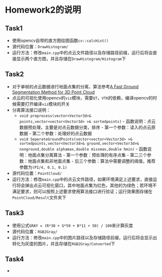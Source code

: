 # Homework2的说明
## Task1
- 使用opencv自带的直方图绘图函数`cv::calcHist()`
- 源代码位置：`DrawHistogram/`
- 运行方法：修改`main.cpp`中的点云文件路径以及存储路径前缀，运行后将会直接显示两个直方图，并且存储在`DrawHistogram/Histogram`下

## Task2
- 对于单帧的点云数据进行地面点集的分离，算法参考[A Fast Ground Segmentation Method for 3D Point Cloud](http://jips-k.org/file/down?pn=463)
- 点云的可视化使用opencv的`viz`模块，需要`QT`，`VTK`的依赖，编译opencv的时候需要打开编译`viz`模块的开关
- 分离算法接口说明：
	- `void preprocess(vector<Vector3d>& points,vector<vector<Vector3d> >& sortedpoints)`
			- 函数说明：点云数据预处理，主要是对点云数据分类，排序
			- 第一个参数：读入的点云原数据
			- 第二个参数：处理好的点云数据
	- `void SeperateGroundPoints(vector<vector<Vector3d> >& sortedpoints,vector<Vector3d>& ground,vector<Vector3d>& nonground,double alphamax,double missmax,double hmin)`
			- 函数说明：地面点集分离算法
			- 第一个参数：预处理的有序点集
			- 第二三个参数：地面点集和非地面点集
			- 后三个参数：算法中需要调整的阈值，推荐参数为`(PI/4, 0.1, 0.1)`
- 源代码位置：`PointCloud/`
- 运行方法：修改`main.cpp`中的点云文件路径，如果环境满足上述要求，直接运行将会弹出点云可视化窗口，其中地面点集为红色，其他的为绿色；若环境不满足要求，则可以按照上述要求使用算法接口进行验证；运行效果图存储在`PointCloud/Result`文件夹下

## Task3
- 使用公式`GRAY = (R*30 + G*59 + B*11 + 50) / 100`来计算灰度
- 源代码位置：`RGB2Gray/`
- 运行方法：修改`main.cpp`中的图片路径以及存储路径前缀，运行后将会显示出转化为灰度的图片，并且存储在`RGB2Gray/Converted`下

## Task4
- 
